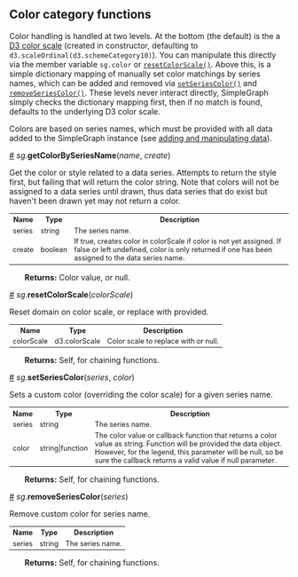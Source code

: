 ## Color category functions ##

Color handling is handled at two levels. At the bottom (the default) is the a [D3 color scale](https://github.com/d3/d3-scale-chromatic) (created in constructor, defaulting to `d3.scaleOrdinal(d3.schemeCategory10)`). You can manipulate this directly via the member variable `sg.color` or [`resetColorScale()`](#a-resetcolorscale). Above this, is a simple dictionary mapping of manually set color matchings by series names, which can be added and removed via [`setSeriesColor()`](#a-setseriescolor) and [`removeSeriesColor()`](#a-removeseriescolor). These levels never interact directly, SimpleGraph simply checks the dictionary mapping first, then if no match is found, defaults to the underlying D3 color scale.

Colors are based on series names, which must be provided with all data added to the SimpleGraph instance (see [adding and manipulating data](./add-data.md)).

<a name="a-getcolorbyseriesname" href="#a-getcolorbyseriesname">#</a> *sg*.**getColorBySeriesName**(*name*, *create*)

Get the color or style related to a data series. Attempts to return the style first, but failing that will return the color string. Note that colors will not be assigned to a data series until drawn, thus data series that do exist but haven't been drawn yet may not return a color.

<table style="font-size:0.9em;">
  </tbody>
    <tr>
      <th>Name</th><th>Type</th><th>Description</th>
    </tr>
    <tr>
      <td>series</td><td>string</td><td>The series name.</td>
    </tr>
    <tr>
      <td>create</td><td>boolean</td><td>If true, creates color in colorScale if color is not yet assigned. If false or left undefined, color is only returned if one has been assigned to the data series name.</td>
    </tr>
  </tbody>
</table>

&nbsp; &nbsp; &nbsp; &nbsp;**Returns:** Color value, or null.

<a name="a-resetcolorscale" href="#a-resetcolorscale">#</a> *sg*.**resetColorScale**(*colorScale*)

Reset domain on color scale, or replace with provided.

<table style="font-size:0.9em;">
  </tbody>
    <tr>
      <th>Name</th><th>Type</th><th>Description</th>
    </tr>
    <tr>
      <td>colorScale</td><td>d3.colorScale</td><td>Color scale to replace with or null.</td>
    </tr>
  </tbody>
</table>

&nbsp; &nbsp; &nbsp; &nbsp;**Returns:** Self, for chaining functions.

<a name="a-setseriescolor" href="#a-setseriescolor">#</a> *sg*.**setSeriesColor**(*series*, *color*)

Sets a custom color (overriding the color scale) for a given series name.

<table style="font-size:0.9em;">
  </tbody>
    <tr>
      <th>Name</th><th>Type</th><th>Description</th>
    </tr>
    <tr>
      <td>series</td><td>string</td><td>The series name.</td>
    </tr>
    <tr>
      <td>color</td><td>string|function</td><td>The color value or callback function that returns a color value as string. Function will be provided the data object. However, for the legend, this parameter will be null, so be sure the callback returns a valid value if null parameter.</td>
    </tr>
  </tbody>
</table>

&nbsp; &nbsp; &nbsp; &nbsp;**Returns:** Self, for chaining functions.

<a name="a-removeseriescolor" href="#a-removeseriescolor">#</a> *sg*.**removeSeriesColor**(*series*)

Remove custom color for series name.

<table style="font-size:0.9em;">
  </tbody>
    <tr>
      <th>Name</th><th>Type</th><th>Description</th>
    </tr>
    <tr>
      <td>series</td><td>string</td><td>The series name.</td>
    </tr>
  </tbody>
</table>

&nbsp; &nbsp; &nbsp; &nbsp;**Returns:** Self, for chaining functions.